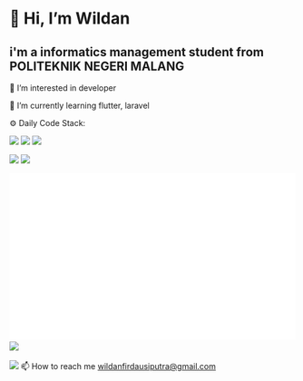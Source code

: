 # 👋 Hi, I’m Wildan 

## i'm a informatics management student from POLITEKNIK NEGERI MALANG
👀 I’m interested in developer

🌱 I’m currently learning flutter, laravel

⚙️ Daily Code Stack:

![](https://cdn.iconscout.com/icon/free/png-64/php-27-226042.png)
![](https://cdn.iconscout.com/icon/free/png-64/js-45-458325.png)
![](https://cdn.iconscout.com/icon/free/png-64/html-2752158-2284975.png)

![](https://cdn.iconscout.com/icon/free/png-64/flutter-2038877-1720090.png)
![](https://cdn.iconscout.com/icon/free/png-64/laravel-226015.png)

![](https://github.com/WildanFp/github-stats-1/blob/master/generated/languages.svg)
![](https://wakatime.com/share/@a83a5bdf-8db2-469c-b0aa-4263050bdff7/7ec2a45b-bc73-4755-a853-a132d18fd7b9.svg)


![](https://media.giphy.com/media/bcKwTeSFswIlVJebN8/giphy.gif)
📫 How to reach me wildanfirdausiputra@gmail.com
<!---
WildanFp/WildanFp is a ✨ special ✨ repository because its `README.md` (this file) appears on your GitHub profile.
You can click the Preview link to take a look at your changes.
--->



